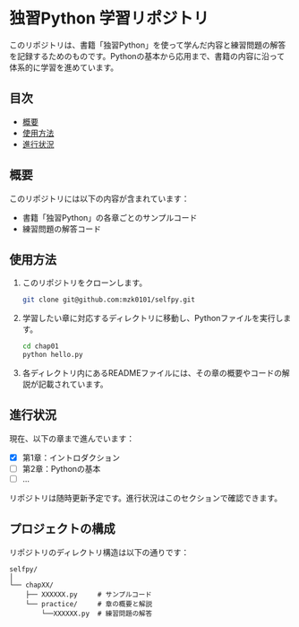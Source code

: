 # 独習Python 学習リポジトリ

このリポジトリは、書籍「独習Python」を使って学んだ内容と練習問題の解答を記録するためのものです。Pythonの基本から応用まで、書籍の内容に沿って体系的に学習を進めています。

## 目次

- [概要](#概要)
- [使用方法](#使用方法)
- [進行状況](#進行状況)

## 概要

このリポジトリには以下の内容が含まれています：
- 書籍「独習Python」の各章ごとのサンプルコード
- 練習問題の解答コード

## 使用方法

1. このリポジトリをクローンします。

    ```bash
    git clone git@github.com:mzk0101/selfpy.git
    ```

2. 学習したい章に対応するディレクトリに移動し、Pythonファイルを実行します。

    ```bash
    cd chap01
    python hello.py
    ```

3. 各ディレクトリ内にあるREADMEファイルには、その章の概要やコードの解説が記載されています。

## 進行状況

現在、以下の章まで進んでいます：

- [x] 第1章：イントロダクション
- [ ] 第2章：Pythonの基本
- [ ] ...

リポジトリは随時更新予定です。進行状況はこのセクションで確認できます。

## プロジェクトの構成

リポジトリのディレクトリ構造は以下の通りです：

```plaintext
selfpy/
│
└── chapXX/
    ├── XXXXXX.py     # サンプルコード
    └── practice/     # 章の概要と解説
        └──XXXXXX.py  # 練習問題の解答